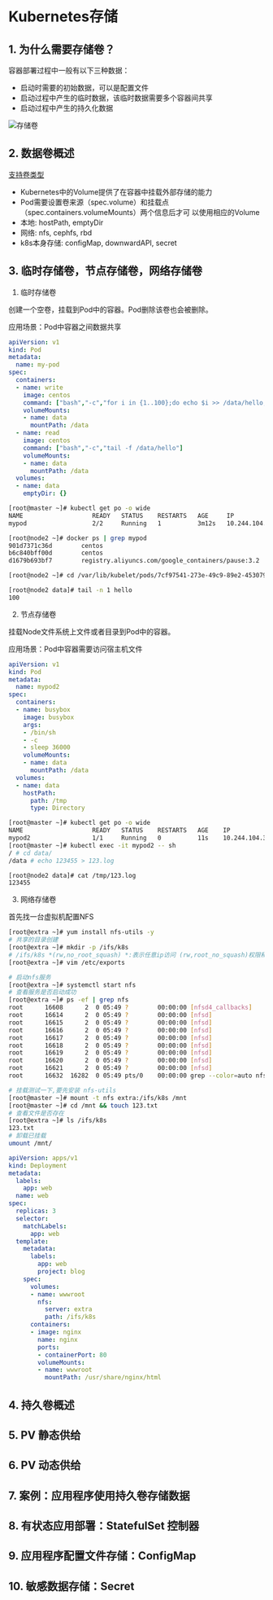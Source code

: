 # Kubernetes存储

## 1. 为什么需要存储卷？

容器部署过程中一般有以下三种数据：

* 启动时需要的初始数据，可以是配置文件
* 启动过程中产生的临时数据，该临时数据需要多个容器间共享
* 启动过程中产生的持久化数据

![存储卷](https://pic.imgdb.cn/item/6420f5e1a682492fccea0ccc.png)

## 2. 数据卷概述

[支持卷类型](https://kubernetes.io/zh-cn/docs/concepts/storage/volumes/#volume-types)

* Kubernetes中的Volume提供了在容器中挂载外部存储的能力
* Pod需要设置卷来源（spec.volume）和挂载点（spec.containers.volumeMounts）两个信息后才可
以使用相应的Volume
* 本地: hostPath, emptyDir
* 网络: nfs, cephfs, rbd
* k8s本身存储: configMap, downwardAPI, secret

## 3. 临时存储卷，节点存储卷，网络存储卷

1. 临时存储卷

创建一个空卷，挂载到Pod中的容器。Pod删除该卷也会被删除。

应用场景：Pod中容器之间数据共享

```yaml
apiVersion: v1
kind: Pod
metadata:
  name: my-pod
spec:
  containers:
  - name: write
    image: centos
    command: ["bash","-c","for i in {1..100};do echo $i >> /data/hello;sleep 1;done"]
    volumeMounts:
    - name: data
      mountPath: /data
  - name: read
    image: centos
    command: ["bash","-c","tail -f /data/hello"]
    volumeMounts:
    - name: data
      mountPath: /data
  volumes:
  - name: data
    emptyDir: {}
```

```bash
[root@master ~]# kubectl get po -o wide
NAME                   READY   STATUS    RESTARTS   AGE     IP               NODE    NOMINATED NODE   READINESS GATES
mypod                  2/2     Running   1          3m12s   10.244.104.38    node2   <none>           <none>

[root@node2 ~]# docker ps | grep mypod
901d7371c36d        centos                                              "bash -c 'for i in {…"   59 seconds ago      Up 58 seconds                           k8s_write_mypod_default_7cf97541-273e-49c9-89e2-453079d73f8d_1
b6c840bff00d        centos                                              "bash -c 'tail -f /d…"   2 minutes ago       Up 2 minutes                            k8s_read_mypod_default_7cf97541-273e-49c9-89e2-453079d73f8d_0
d1679b693bf7        registry.aliyuncs.com/google_containers/pause:3.2   "/pause"                 3 minutes ago       Up 3 minutes                            k8s_POD_mypod_default_7cf97541-273e-49c9-89e2-453079d73f8d_0

[root@node2 ~]# cd /var/lib/kubelet/pods/7cf97541-273e-49c9-89e2-453079d73f8d/volumes/kubernetes.io~empty-dir/data/

[root@node2 data]# tail -n 1 hello 
100
```

2. 节点存储卷

挂载Node文件系统上文件或者目录到Pod中的容器。

应用场景：Pod中容器需要访问宿主机文件

```yaml
apiVersion: v1
kind: Pod
metadata:
  name: mypod2
spec:
  containers:
  - name: busybox
    image: busybox
    args:
    - /bin/sh
    - -c
    - sleep 36000
    volumeMounts:
    - name: data
      mountPath: /data
  volumes:
  - name: data
    hostPath:
      path: /tmp
      type: Directory
```

```bash
[root@master ~]# kubectl get po -o wide
NAME                   READY   STATUS    RESTARTS   AGE    IP               NODE    NOMINATED NODE   READINESS GATES
mypod2                 1/1     Running   0          11s    10.244.104.39    node2   <none>           <none>
[root@master ~]# kubectl exec -it mypod2 -- sh
/ # cd data/
/data # echo 123455 > 123.log

[root@node2 data]# cat /tmp/123.log 
123455
```

3. 网络存储卷

首先找一台虚拟机配置NFS

```bash
[root@extra ~]# yum install nfs-utils -y
# 共享的目录创建
[root@extra ~]# mkdir -p /ifs/k8s
# /ifs/k8s *(rw,no_root_squash) *:表示任意ip访问 (rw,root_no_squash)权限和访问账号类型
[root@extra ~]# vim /etc/exports

# 启动nfs服务
[root@extra ~]# systemctl start nfs
# 查看服务是否启动成功
[root@extra ~]# ps -ef | grep nfs
root      16608      2  0 05:49 ?        00:00:00 [nfsd4_callbacks]
root      16614      2  0 05:49 ?        00:00:00 [nfsd]
root      16615      2  0 05:49 ?        00:00:00 [nfsd]
root      16616      2  0 05:49 ?        00:00:00 [nfsd]
root      16617      2  0 05:49 ?        00:00:00 [nfsd]
root      16618      2  0 05:49 ?        00:00:00 [nfsd]
root      16619      2  0 05:49 ?        00:00:00 [nfsd]
root      16620      2  0 05:49 ?        00:00:00 [nfsd]
root      16621      2  0 05:49 ?        00:00:00 [nfsd]
root      16632  16282  0 05:49 pts/0    00:00:00 grep --color=auto nfs

# 挂载测试一下,要先安装 nfs-utils
[root@master ~]# mount -t nfs extra:/ifs/k8s /mnt
[root@master ~]# cd /mnt && touch 123.txt
# 查看文件是否存在
[root@extra ~]# ls /ifs/k8s
123.txt
# 卸载已挂载
umount /mnt/
```

```yaml
apiVersion: apps/v1
kind: Deployment
metadata:
  labels:
    app: web
  name: web
spec:
  replicas: 3
  selector:
    matchLabels:
      app: web
  template:
    metadata:
      labels:
        app: web
        project: blog
    spec:
      volumes: 
      - name: wwwroot
        nfs: 
          server: extra
          path: /ifs/k8s
      containers:
      - image: nginx
        name: nginx
        ports: 
        - containerPort: 80
        volumeMounts: 
        - name: wwwroot
          mountPath: /usr/share/nginx/html
```

## 4. 持久卷概述

## 5. PV 静态供给

## 6. PV 动态供给

## 7. 案例：应用程序使用持久卷存储数据

## 8. 有状态应用部署：StatefulSet 控制器

## 9. 应用程序配置文件存储：ConfigMap

## 10. 敏感数据存储：Secret